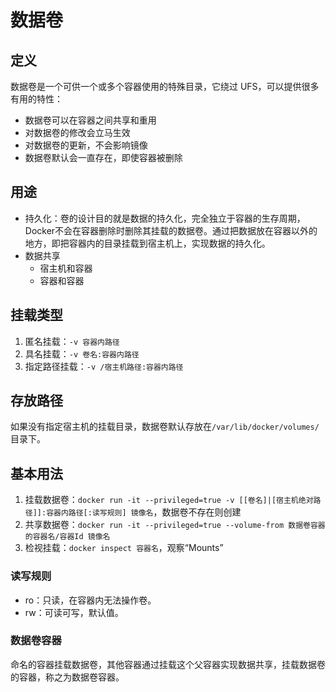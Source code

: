 # 数据卷

## 定义
数据卷是一个可供一个或多个容器使用的特殊目录，它绕过 UFS，可以提供很多有用的特性：
* 数据卷可以在容器之间共享和重用
* 对数据卷的修改会立马生效
* 对数据卷的更新，不会影响镜像
* 数据卷默认会一直存在，即使容器被删除

## 用途
* 持久化：卷的设计目的就是数据的持久化，完全独立于容器的生存周期，Docker不会在容器删除时删除其挂载的数据卷。通过把数据放在容器以外的地方，即把容器内的目录挂载到宿主机上，实现数据的持久化。
* 数据共享
  * 宿主机和容器
  * 容器和容器

## 挂载类型
1. 匿名挂载：`-v 容器内路径` 
2. 具名挂载：`-v 卷名:容器内路径` 
3. 指定路径挂载：`-v /宿主机路径:容器内路径`

## 存放路径
如果没有指定宿主机的挂载目录，数据卷默认存放在`/var/lib/docker/volumes/`目录下。

## 基本用法
1. 挂载数据卷：`docker run -it --privileged=true -v [[卷名]|[宿主机绝对路径]]:容器内路径[:读写规则] 镜像名`，数据卷不存在则创建
2. 共享数据卷：`docker run -it --privileged=true --volume-from 数据卷容器的容器名/容器Id 镜像名`
3. 检视挂载：`docker inspect 容器名`，观察“Mounts”

### 读写规则
* ro：只读，在容器内无法操作卷。
* rw：可读可写，默认值。

### 数据卷容器
命名的容器挂载数据卷，其他容器通过挂载这个父容器实现数据共享，挂载数据卷的容器，称之为数据卷容器。